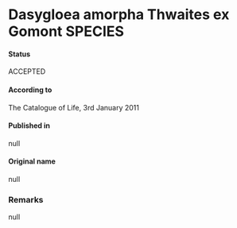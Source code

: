 # Dasygloea amorpha Thwaites ex Gomont SPECIES

#### Status
ACCEPTED

#### According to
The Catalogue of Life, 3rd January 2011

#### Published in
null

#### Original name
null

### Remarks
null
